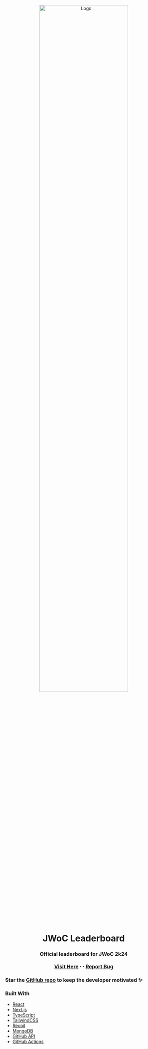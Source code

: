 <p align="center">
  <a href="https://www.youtube.com/watch?v=1QzLg3DIarU"><img src="https://user-images.githubusercontent.com/58071992/155016490-352a3f88-ac75-4be7-b47c-8dd16288cf79.jpg" alt="Logo" width="75%"></a>

  <h1 align="center">JWoC Leaderboard</h1>

  <h3 align="center">
    Official leaderboard for JWoC 2k24
    <br />
    <br />
    <a href="https://leaderboard.jwoc.tech">Visit Here</a>
    ·
    <!-- <a href="https://www.youtube.com/watch?v=1QzLg3DIarU">YouTube Live</a> -->
    ·
    <a href="https://github.com/AtriSukul1508/jwoc-leaderboard/issues">Report Bug</a>
  </h3>
</p>

### Star the [GitHub repo](https://github.com/AtriSukul1508/jwoc-leaderboard) to keep the developer motivated ✨

### Built With

- [React](https://reactjs.org)
- [Next.js](https://nextjs.org)
- [TypeScript](https://www.typescriptlang.org)
- [TailwindCSS](https://tailwindcss.com)
- [Recoil](https://recoiljs.org)
- [MongoDB](https://www.mongodb.com)
- [GitHub API](https://docs.github.com/en/rest)
- [GitHub Actions](https://docs.github.com/en/actions)
